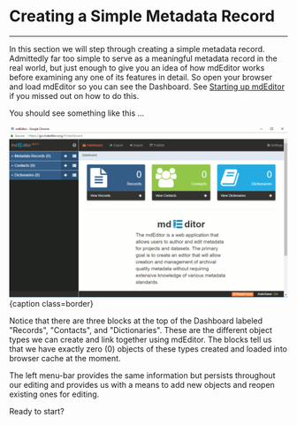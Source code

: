 # Creating a Simple Metadata Record

---

In this section we will step through creating a simple metadata record.  Admittedly far too simple to serve as a meaningful metadata record in the real world, but just enough to give you an idea of how mdEditor works before examining any one of its features in detail. So open your browser and load mdEditor so you can see the Dashboard. See [Starting up mdEditor](starting-up-mdeditor.md) if you missed out on how to do this.

You should see something like this ...

![Dashboard view with no records.](/assets/get-started/dashboard-empty.png){caption class=border}

Notice that there are three blocks at the top of the Dashboard labeled "Records", "Contacts", and "Dictionaries".  These are the different object types we can create and link together using mdEditor.  The blocks tell us that we have exactly zero (0) objects of these types created and loaded into browser cache at the moment.

The left menu-bar provides the same information but persists throughout our editing and provides us with a means to add new objects and reopen existing ones for editing.

Ready to start?

